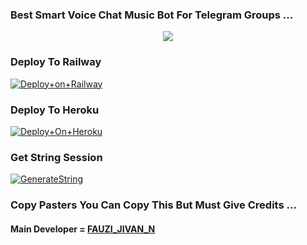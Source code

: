 ### Best Smart Voice Chat Music Bot For Telegram Groups ...


<p align="center"><a href=https://t.me/ALL_THE_MUSKETEERS""><img src="https://telegra.ph/file/7db6624d3968acbbe1b09.jpg"></a></p>




### Deploy To Railway

[![Deploy+on+Railway](https://railway.app/button.svg)](https://railway.app/new/template?template=https://github.com/CandyMusic/AlishaMusicPlayer&envs=API_ID,API_HASH,BOT_TOKEN,STRING_SESSION)


### Deploy To Heroku

[![Deploy+On+Heroku](https://www.herokucdn.com/deploy/button.svg)](https://heroku.com/deploy?template=https:https://github.com/Fauzijivan/AlishaMusicPlayer)



### Get String Session

[![GenerateString](https://img.shields.io/badge/repl.it-generateString-yellowgreen)](https://t.me/StringGeneratorRobot)



### Copy Pasters You Can Copy This But Must Give Credits ...

#### Main Developer = [FAUZI_JIVAN_N](https://t.me/ALL_THE_MUSKETEERS)
